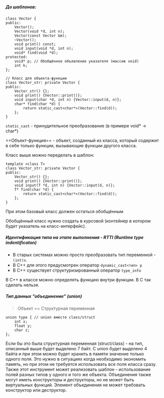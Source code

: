 ##### До шаблонов:

```
class Vector {
public:
	Vector();
	Vector(void *d, int n);
	Vector(const Vector &m);
	~Vector();
	void print() const;
	void input(void *d, int n);
	void* find(void *d);
protected:
	void* p; // Обобщённое объявление указателя (массив void)
	int k;
};

// Класс для объекта-функции
class Vector_str: private Vector {
public:
	Vector_str() {};
	void print() {Vector::print()};
	void input(char *d, int n) {Vector::input(d, n)};
	char* find(char *d) {
		return static_cast<char*>(Vector::find(d));
	};
}
```

`static_cast` - принудительное преобразование (в примере void* -> char*)

==Объект-функция== - объект, созданный из класса, который содержит в себе только функции, вызывающие функции другого класса.

Класс выше можно переделать в шаблон:
```
template <class T>
class Vector_str: private Vector {
public:
	Vector_str() {};
	void print() {Vector::print()};
	void input(T *d, int n) {Vector::input(d, n)};
	T* find(char *d) {
		return static_cast<char*>(Vector::find(d));
	};
}
```
При этом базовый класс должен остаться обобщённым

Обобщённый класс нужно создать в курсовой (контейнер в котором будет указатель на класс-интерфейс).
##### Идентификация типа на этапе выполнения - RTTI (Runtime type indentificaton)

- В старых системах можно просто преобразовать тип переменной  - `(int)x`. 
- В C++ для этого предусмотрен оператор `dynamic_cast<тип> p`
- В C++ существует структуризированный оператор `type_info`

В C++ в классе можно определять функцию внутри функции. В C так сделать нельзя.
##### Тип данных "объединение" (union)

>Объект == Структурная переменная

```
union type { // union вместо class/struct
	int x;
	float y;
	char z;
};
```
Если бы это была структурная переменная (struct/class) - на тип, описанный выше будет выделено 7 байт. С union будет выделено 4 байта и при этом можно будет хранить в памяти значение только одного поля. Это нужно в ситуациях когда необходимо экономить память, но при этом не требуется использовать все поля класса сразу. Также этот инструмент может реализовать шаблон - использование полей разных типов у одного и того же объекта.
Объединения также могут иметь конструкторы и деструкторы, но не может быть виртуальных функций. Элемент объединения не может требовать конструктор или деструктор.